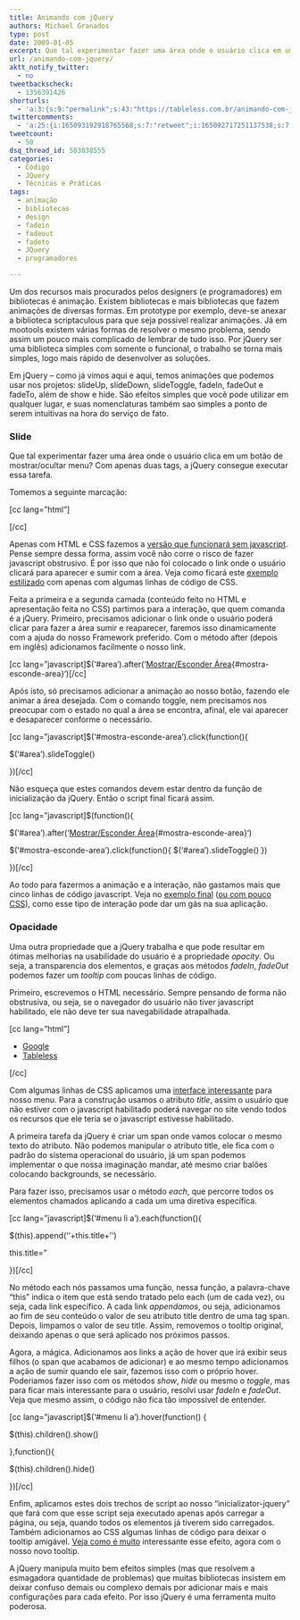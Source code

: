 ```yaml
---
title: Animando com jQuery
authors: Michael Granados
type: post
date: 2009-01-05
excerpt: Que tal experimentar fazer uma área onde o usuário clica em um botão de mostrar/ocultar menu?
url: /animando-com-jquery/
aktt_notify_twitter:
  - no
tweetbackscheck:
  - 1356391426
shorturls:
  - 'a:3:{s:9:"permalink";s:43:"https://tableless.com.br/animando-com-jquery";s:7:"tinyurl";s:26:"https://tinyurl.com/3fbk63j";s:4:"isgd";s:19:"https://is.gd/6w1ema";}'
twittercomments:
  - 'a:25:{i:165093192918765568;s:7:"retweet";i:165092717251137538;s:7:"retweet";i:186789423101378560;s:7:"retweet";i:186747114452295680;s:7:"retweet";i:186692405817393153;s:7:"retweet";i:186681153917423616;s:7:"retweet";i:186655732291211264;s:7:"retweet";i:186655695628795905;s:7:"retweet";i:186655687047258114;s:7:"retweet";i:198211749349040129;s:7:"retweet";i:198115887721615361;s:7:"retweet";i:198110105038884864;s:7:"retweet";i:215876876034510849;s:7:"retweet";i:215869515022606336;s:7:"retweet";i:215868714715848704;s:7:"retweet";i:227936961069985793;s:7:"retweet";i:227825841667723264;s:7:"retweet";i:227825668975632384;s:7:"retweet";i:241516619233374210;s:7:"retweet";i:251065037882531840;s:7:"retweet";i:251018368281350144;s:7:"retweet";i:256807785432485888;s:7:"retweet";i:256454292133777411;s:7:"retweet";i:276410235307036672;s:7:"retweet";i:276370497388818433;s:7:"retweet";}'
tweetcount:
  - 50
dsq_thread_id: 503038555
categories:
  - Código
  - JQuery
  - Técnicas e Práticas
tags:
  - animação
  - bibliotecas
  - design
  - fadein
  - fadeout
  - fadeto
  - JQuery
  - programadores

---
```

Um dos recursos mais procurados pelos designers (e programadores) em bibliotecas é animação. Existem bibliotecas e mais bibliotecas que fazem animações de diversas formas. Em prototype por exemplo, deve-se anexar a biblioteca scriptaculous para que seja possivel realizar animações. Já em mootools existem várias formas de resolver o mesmo problema, sendo assim um pouco mais complicado de lembrar de tudo isso. Por jQuery ser uma biblioteca simples com somente o funcional, o trabalho se torna mais simples, logo mais rápido de desenvolver as soluções.

Em jQuery &#8211; como já vimos aqui e aqui, temos animações que podemos usar nos projetos: slideUp, slideDown, slideToggle, fadeIn, fadeOut e fadeTo, além de show e hide. São efeitos simples que você pode utilizar em qualquer lugar, e suas nomenclaturas também sao simples a ponto de serem intuitivas na hora do serviço de fato.

### Slide

Que tal experimentar fazer uma área onde o usuário clica em um botão de mostrar/ocultar menu? Com apenas duas tags, a jQuery consegue executar essa tarefa.

Tomemos a seguinte marcação:

[cc lang=&#8221;html&#8221;]

<div>
  <!--
Aqui vem a área, que você pode manipulá-la como quiser,
experimente um formulário de login ou um menu inline ou uma
bela imagem.
-->
</div>

[/cc]

Apenas com HTML e CSS fazemos a [versão que funcionará sem javascript][1]. Pense sempre dessa forma, assim você não corre o risco de fazer javascript obstrusivo. É por isso que não foi colocado o link onde o usuário clicará para aparecer e sumir com a área. Veja como ficará este [exemplo estilizado][2] com apenas com algumas linhas de código de CSS.

Feita a primeira e a segunda camada (conteúdo feito no HTML e apresentação feita no CSS) partimos para a interação, que quem comanda é a jQuery. Primeiro, precisamos adicionar o link onde o usuário poderá clicar para fazer a área sumir e reaparecer, faremos isso dinamicamente com a ajuda do nosso Framework preferido. Com o método after (depois em inglês) adicionamos facilmente o nosso link.

[cc lang=&#8221;javascript]$(&#8216;#area&#8217;).after(&#8216;[Mostrar/Esconder Área][3]{#mostra-esconde-area}&#8216;)[/cc]

Após isto, só precisamos adicionar a animação ao nosso botão, fazendo ele animar a área desejada. Com o comando toggle, nem precisamos nos preocupar com o estado no qual a área se encontra, afinal, ele vai aparecer e desaparecer conforme o necessário.

[cc lang=&#8221;javascript]$(&#8216;#mostra-esconde-area&#8217;).click(function(){
  
$(&#8216;#area&#8217;).slideToggle()
  
})[/cc]

Não esqueça que estes comandos devem estar dentro da função de inicialização da jQuery. Então o script final ficará assim.

[cc lang=&#8221;javascript]$(function(){
  
$(&#8216;#area&#8217;).after(&#8216;[Mostrar/Esconder Área][3]{#mostra-esconde-area}&#8216;)
  
$(&#8216;#mostra-esconde-area&#8217;).click(function(){ $(&#8216;#area&#8217;).slideToggle() })
  
})[/cc]

Ao todo para fazermos a animação e a interação, não gastamos mais que cinco linhas de código javascript. Veja no [exemplo final][4] ([ou com pouco CSS][5]), como esse tipo de interação pode dar um gás na sua aplicação.

### Opacidade

Uma outra propriedade que a jQuery trabalha e que pode resultar em ótimas melhorias na usabilidade do usuário é a propriedade _opacity_. Ou seja, a transparencia dos elementos, e graças aos métodos _fadeIn_, _fadeOut_ podemos fazer um _tooltip_ com poucas linhas de código.

Primeiro, escrevemos o HTML necessário. Sempre pensando de forma não obstrusiva, ou seja, se o navegador do usuário não tiver javascript habilitado, ele não deve ter sua navegabilidade atrapalhada.

[cc lang=&#8221;html&#8221;]

  * [Google][6]
  * [Tableless][7]

[/cc]

Com algumas linhas de CSS aplicamos uma [interface interessante][8] para nosso menu. Para a construção usamos o atributo _title_, assim o usuário que não estiver com o javascript habilitado poderá navegar no site vendo todos os recursos que ele teria se o javascript estivesse habilitado.

A primeira tarefa da jQuery é criar um span onde vamos colocar o mesmo texto do atributo. Não podemos manipular o atributo title, ele fica com o padrão do sistema operacional do usuário, já um span podemos implementar o que nossa imaginação mandar, até mesmo criar balões colocando backgrounds, se necessário.

Para fazer isso, precisamos usar o método _each_, que percorre todos os elementos chamados aplicando a cada um uma diretiva específica.

[cc lang=&#8221;javascript]$(&#8216;#menu li a&#8217;).each(function(){
    
$(this).append(&#8216;<span>&#8216;+this.title+&#8217;</span>&#8216;)
    
this.title=&#8221;
  
})[/cc]

No método each nós passamos uma função, nessa função, a palavra-chave &#8220;this&#8221; indica o item que está sendo tratado pelo each (um de cada vez), ou seja, cada link específico. A cada link _appendamos_, ou seja, adicionamos ao fim de seu conteúdo o valor de seu atributo title dentro de uma tag span. Depois, limpamos o valor de seu title. Assim, removemos o tooltip original, deixando apenas o que será aplicado nos próximos passos.

Agora, a mágica. Adicionamos aos links a ação de hover que irá exibir seus filhos (o span que acabamos de adicionar) e ao mesmo tempo adicionamos a ação de sumir quando ele sair, fazemos isso com o próprio hover. Poderiamos fazer isso com os métodos _show_, _hide_ ou mesmo o _toggle_, mas para ficar mais interessante para o usuário, resolvi usar _fadeIn_ e _fadeOut_. Veja que mesmo assim, o código não fica tão impossível de entender.

[cc lang=&#8221;javascript]$(&#8216;#menu li a&#8217;).hover(function() {
    
$(this).children().show()
  
},function(){
    
$(this).children().hide()
  
})[/cc]

Enfim, aplicamos estes dois trechos de script ao nosso &#8220;inicializator-jquery&#8221; que fará com que esse script seja executado apenas após carregar a página, ou seja, quando todos os elementos já tiverem sido carregados. Também adicionamos ao CSS algumas linhas de código para deixar o tooltip amigável. [Veja como é muito][9] interessante esse efeito, agora com o nosso novo tooltip.

A jQuery manipula muito bem efeitos simples (mas que resolvem a esmagadora quantidade de problemas) que muitas bibliotecas insistem em deixar confuso demais ou complexo demais por adicionar mais e mais configurações para cada efeito. Por isso jQuery é uma ferramenta muito poderosa.

 [1]: https://dgmike.com.br/tableless/jquery/caixa-de-ferramentas-simples.html
 [2]: https://dgmike.com.br/tableless/jquery/caixa-de-ferramentas.html
 [3]: #area "Mostrar/Esconder Área"
 [4]: https://dgmike.com.br/tableless/jquery/caixa-de-ferramentas-animado.html
 [5]: https://dgmike.com.br/tableless/jquery/caixa-de-ferramentas-simples-animado.html
 [6]: google.com "Encontre o que você procura"
 [7]: tableless.com.br "Webstandards com Feijão e Farofa"
 [8]: https://dgmike.com.br/tableless/jquery/tooltip-simples.html
 [9]: https://dgmike.com.br/tableless/jquery/tooltip-simples-animado.html "Tooltip simples animado com JQuery"